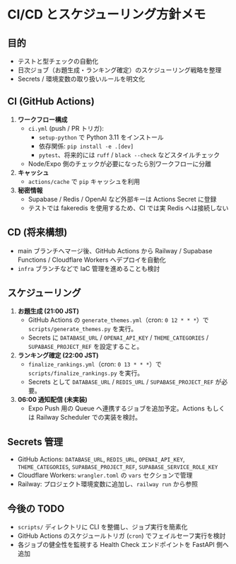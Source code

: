 # CI/CD とスケジューリング方針メモ

## 目的
- テストと型チェックの自動化
- 日次ジョブ（お題生成・ランキング確定）のスケジューリング戦略を整理
- Secrets / 環境変数の取り扱いルールを明文化

## CI (GitHub Actions)
1. **ワークフロー構成**
   - `ci.yml` (push / PR トリガ):  
     - `setup-python` で Python 3.11 をインストール  
     - 依存関係: `pip install -e .[dev]`  
     - `pytest`、将来的には `ruff` / `black --check` などスタイルチェック  
   - Node/Expo 側のチェックが必要になったら別ワークフローに分離
2. **キャッシュ**
   - `actions/cache` で `pip` キャッシュを利用
3. **秘密情報**
   - Supabase / Redis / OpenAI など外部キーは Actions Secret に登録  
   - テストでは fakeredis を使用するため、CI では実 Redis へは接続しない

## CD (将来構想)
- main ブランチへマージ後、GitHub Actions から Railway / Supabase Functions / Cloudflare Workers へデプロイを自動化
- `infra` ブランチなどで IaC 管理を進めることも検討

## スケジューリング
1. **お題生成 (21:00 JST)**  
   - GitHub Actions の `generate_themes.yml`（cron: `0 12 * * *`）で `scripts/generate_themes.py` を実行。  
   - Secrets に `DATABASE_URL` / `OPENAI_API_KEY` / `THEME_CATEGORIES` / `SUPABASE_PROJECT_REF` を設定すること。
2. **ランキング確定 (22:00 JST)**  
   - `finalize_rankings.yml`（cron: `0 13 * * *`）で `scripts/finalize_rankings.py` を実行。  
   - Secrets として `DATABASE_URL` / `REDIS_URL` / `SUPABASE_PROJECT_REF` が必要。
3. **06:00 通知配信 (未実装)**  
   - Expo Push 用の Queue へ連携するジョブを追加予定。Actions もしくは Railway Scheduler での実装を検討。

## Secrets 管理
- GitHub Actions: `DATABASE_URL`, `REDIS_URL`, `OPENAI_API_KEY`, `THEME_CATEGORIES`, `SUPABASE_PROJECT_REF`, `SUPABASE_SERVICE_ROLE_KEY`
- Cloudflare Workers: `wrangler.toml` の `vars` セクションで管理
- Railway: プロジェクト環境変数に追加し、`railway run` から参照

## 今後の TODO
- `scripts/` ディレクトリに CLI を整備し、ジョブ実行を簡素化
- GitHub Actions のスケジュールトリガ (`cron`) でフェイルセーフ実行を検討
- 各ジョブの健全性を監視する Health Check エンドポイントを FastAPI 側へ追加
